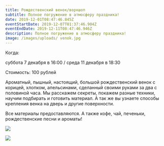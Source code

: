 ```yaml
---
title: Рождественский венок/воркшоп
subtitle: Полное погружение в атмосферу праздника!
date: 2019-12-01T08:47:46.845Z
eventStartDate: 2019-12-07T01:37:46.904Z
eventEndDate: 2019-12-11T08:47:46.946Z
description: Полное погружение в атмосферу праздника!
image: /images/uploads/ venok.jpg
---
```

Когда: 

суббота 7 декабря в 16:00 / среда 11 декабря в 18:30

Стоимость: 100 рублей

Ароматный, пышный, настоящий, большой рождественский венок с корицей, хлопком, апельсинами, сделанный своими руками за два с половиной часа. Мы расскажем секреты, покажем разные техники, научим подбирать и готовить материал. А так же вы узнаете способы крепления венка на дверь и другие поверхности.

Все материалы предоставляются. А также кофе, чай, печеньки, рождественские песни и ароматы!

![](/images/uploads/venki_dscf6252.jpg)

![](/images/uploads/venki_dscf6186.jpg)
